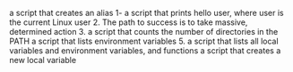 
a script that creates an alias
 1- a script that prints hello user, where user is the current Linux user
2. The path to success is to take massive, determined action 
3. a script that counts the number of directories in the PATH
a script that lists environment variables
5. a script that lists all local variables and environment variables, and functions
 a script that creates a new local variable
